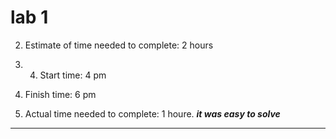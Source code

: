 # lab 1 
2. Estimate of time needed to complete: 2 hours

3. 4. Start time: 4 pm

5. Finish time: 6 pm

6. Actual time needed to complete: 1 houre.
___it was easy to solve___
------------------------------------------------------ 